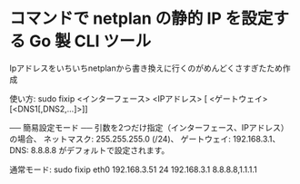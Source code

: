 # コマンドで netplan の静的 IP を設定する Go 製 CLI ツール

Ipアドレスをいちいちnetplanから書き換えに行くのがめんどくさすぎたため作成

使い方:
  sudo fixip <インターフェース> <IPアドレス> [<CIDR> <ゲートウェイ> [<DNS1[,DNS2,...]>]]

── 簡易設定モード ──
  引数を2つだけ指定（インターフェース、IPアドレス）の場合、
    ネットマスク: 255.255.255.0 (/24)、
    ゲートウェイ: 192.168.3.1、
    DNS: 8.8.8.8 がデフォルトで設定されます。

通常モード:
  sudo fixip eth0 192.168.3.51 24 192.168.3.1 8.8.8.8,1.1.1.1

